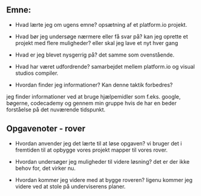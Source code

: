 ## Emne:

* Hvad lærte jeg om ugens emne?
opsætning af et platform.io projekt. 

* Hvad bør jeg undersøge nærmere eller få svar på?
kan jeg oprette et projekt med flere muligheder? eller skal jeg lave et nyt hver gang 

* Hvad er jeg blevet nysgerrig på?
det samme som ovenstående. 

 * Hvad har været udfordrende?
samarbejdet mellem platform.io og visual studios compiler. 
* Hvordan finder jeg informationer? Kan denne taktik forbedres?

jeg finder informationer ved at bruge hjælpemidler som f.eks. google, bøgerne, codecademy og gennem min gruppe hvis de har en beder forståelse på det nuværende tidspunkt. 
## Opgavenoter - rover

* Hvordan anvender jeg det lærte til at løse opgaven?
vi bruger det i fremtiden til at opbygge vores projekt mapper til vores rover. 

* Hvordan undersøger jeg muligheder til videre løsning?
det er der ikke behov for, det virker nu. 
* Hvordan kommer jeg videre med at bygge roveren?
ligenu kommer jeg  videre ved at stole på underviserens planer.